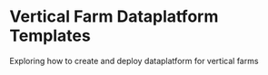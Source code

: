 # Vertical Farm Dataplatform Templates

Exploring how to create and deploy dataplatform for vertical farms
